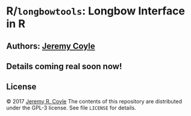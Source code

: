 
<!-- README.md is generated from README.Rmd. Please edit that file -->
R/`longbowtools`: Longbow Interface in R
========================================

**Authors:** [Jeremy Coyle](https://github.com/jeremyrcoyle)
------------------------------------------------------------

Details coming real soon now!
-----------------------------

License
-------

© 2017 [Jeremy R. Coyle](https://github.com/jeremyrcoyle) The contents of this repository are distributed under the GPL-3 license. See file `LICENSE` for details.
